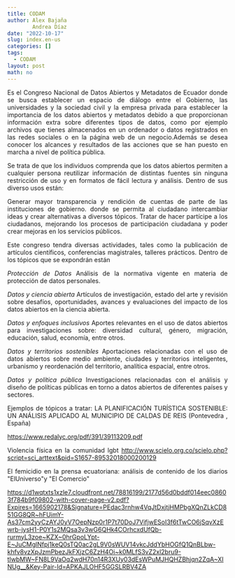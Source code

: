 ```yaml
---
title: CODAM
author: Alex Bajaña
        Andrea Díaz 
date: "2022-10-17"
slug: index.en-us
categories: []
tags:
  - CODAM
layout: post
math: no
---
```


<style>
body {
text-align: justify}
</style>


<!-- ::: -->

<!-- ::: {} -->
Es el Congreso Nacional de Datos Abiertos y Metadatos de Ecuador donde se busca  establecer un espacio de diálogo entre el Gobierno, las universidades y la sociedad civil y la empresa privada para establecer la importancia de los datos abiertos y metadatos debido a que proporcionan información extra sobre diferentes tipos de datos, como por ejemplo archivos que tienes almacenados en un ordenador o datos registrados en las redes sociales o en la página web de un negocio.Además se desea conocer los alcances y resultados de las acciones que se han puesto en marcha  a nivel de política pública.



<!-- ::: -->

<!-- ::: {} -->

Se trata de que los individuos comprenda que los datos abiertos permiten a cualquier persona reutilizar información de distintas fuentes sin ninguna restricción de uso y en formatos de fácil lectura y análisis. Dentro de sus diverso usos están:

Generar mayor transparencia y rendición de cuentas de parte de las instituciones de gobierno. donde se permita al ciudadano intercambiar ideas y crear alternativas a diversos tópicos.
Tratar de hacer partícipe a los ciudadanos, mejorando los procesos de participación ciudadana  y poder crear mejoras en los servicios públicos.

<!-- ::: -->

<!-- ::: {} -->

Este congreso tendra diversas actividades, tales como la publicación de artículos científicos, conferencias magistrales, talleres prácticos. Dentro de los tópicos que se expondrán están

*Protección de Datos*
Análisis de la normativa vigente en materia de protección de datos personales.

*Datos y ciencia abierta*
Artículos de investigación, estado del arte y revisión sobre desafíos, oportunidades, avances y evaluaciones del impacto de los datos abiertos en la ciencia abierta.

*Datos y enfoques inclusivos*
Aportes relevantes en el uso de datos abiertos para investigaciones sobre: diversidad cultural, género, migración, educación, salud, economía, entre otros.

*Datos y territorios sostenibles*
Aportaciones relacionadas con el uso de datos abiertos sobre medio ambiente, ciudades y territorios inteligentes, urbanismo y reordenación del territorio, analítica espacial, entre otros.

*Datos y política pública*
Investigaciones relacionadas con el análisis y diseño de políticas públicas en torno a datos abiertos de diferentes países y sectores.



Ejemplos de tópicos a tratar:
LA PLANIFICACIÓN TURÍSTICA SOSTENIBLE: UN ANÁLISIS APLICADO  AL MUNICIPIO DE CALDAS DE REIS (Pontevedra , España)

<https://www.redalyc.org/pdf/391/39113209.pdf>

Violencia física en la comunidad lgbt
<http://www.scielo.org.co/scielo.php?script=sci_arttext&pid=S1657-89532018000200129>

El femicidio en la prensa ecuatoriana: análisis de contenido de los diarios "ElUniverso"y "El Comercio"

<https://d1wqtxts1xzle7.cloudfront.net/78816199/2177d56d0bddf014eec08603f784b9f09802-with-cover-page-v2.pdf?Expires=1665902178&Signature=PEdac3rnhw4VqJtDxjtjHMPbgXQnZLkCD851GG8QR~hFUimY-As37cm2yyCzAYJ0yV7OepNzp0r1P7t70DoJ7VifjwESoI3f6tTwCO6jSqvXzEwrb-jysH1-P0Y1s2MQsa3v3wG6QHk4COrhcxdUfQb-rurmyL3zoe~KZX~0hrGpoLYpt-E~JuCMglNfpj1keQ0sTQ0ac2gL9V0sWUV14vkcJddYbHOGfQ1QnBLbw-khfv8vzXpJzmPbezJkFXjzC6ZzH4Oi~k0MLfS3vZ2xl2bru9-tIwbMW~FN8L9VaOq2wdH70n14R3XUy03dEsWPuMJHQHZBhjqn2ZqA~XINUg__&Key-Pair-Id=APKAJLOHF5GGSLRBV4ZA>
